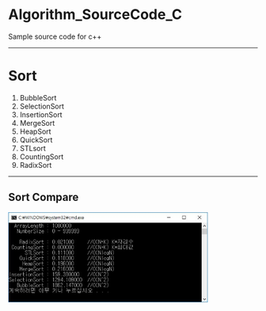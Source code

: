 # Algorithm_SourceCode_C

Sample source code for c++

---
# Sort
1) BubbleSort
2) SelectionSort
3) InsertionSort
4) MergeSort
5) HeapSort
6) QuickSort
7) STLsort
8) CountingSort
9) RadixSort

---
## Sort Compare
<img  width = "80%" height = "80%" src="https://github.com/lozenia64/Algorithm_SourceCode_C/blob/master/Sort/SortAlgorithmCompare.JPG" />

